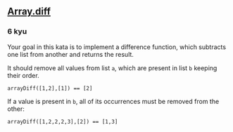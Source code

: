 <h2><a href=https://www.codewars.com/kata/523f5d21c841566fde000009/train/javascript target="_blank">Array.diff</a></h2><h3>6 kyu</h3><p>Your goal in this kata is to implement a difference function, which subtracts one list from another and returns the result.</p><p>It should remove all values from list <code>a</code>, which are present in list <code>b</code> keeping their order.</p><pre style="display: none;"><code class="language-c"><span class="cm-variable">array_diff</span>({<span class="cm-number">1</span>, <span class="cm-number">2</span>}, <span class="cm-number">2</span>, {<span class="cm-number">1</span>}, <span class="cm-number">1</span>, <span class="cm-operator">*</span><span class="cm-variable">z</span>) <span class="cm-operator">==</span> {<span class="cm-number">2</span>} (<span class="cm-variable">z</span> <span class="cm-operator">==</span> <span class="cm-number">1</span>)</code></pre><pre><code class="language-javascript"><span class="cm-variable">arrayDiff</span>([<span class="cm-number">1</span>,<span class="cm-number">2</span>],[<span class="cm-number">1</span>]) <span class="cm-operator">==</span> [<span class="cm-number">2</span>]</code></pre><pre style="display: none;"><code class="language-ruby"><span class="cm-variable">array_diff</span>([<span class="cm-number">1</span>,<span class="cm-number">2</span>],[<span class="cm-number">1</span>]) <span class="cm-operator">==</span> [<span class="cm-number">2</span>]</code></pre><pre style="display: none;"><code class="language-crystal"><span class="cm-variable">array_diff</span>([<span class="cm-number">1</span>,<span class="cm-number">2</span>],[<span class="cm-number">1</span>]) <span class="cm-operator">==</span> [<span class="cm-number">2</span>]</code></pre><pre style="display: none;"><code class="language-python"><span class="cm-variable">array_diff</span>([<span class="cm-number">1</span>,<span class="cm-number">2</span>],[<span class="cm-number">1</span>]) <span class="cm-operator">==</span> [<span class="cm-number">2</span>]</code></pre><pre style="display: none;"><code class="language-coffeescript"><span class="cm-variable">arrayDiff</span><span class="cm-punctuation">(</span><span class="cm-punctuation">[</span><span class="cm-number">1</span><span class="cm-punctuation">,</span><span class="cm-number">2</span><span class="cm-punctuation">]</span><span class="cm-punctuation">,</span><span class="cm-punctuation">[</span><span class="cm-number">1</span><span class="cm-punctuation">]</span><span class="cm-punctuation">)</span> <span class="cm-operator">==</span> <span class="cm-punctuation">[</span><span class="cm-number">2</span><span class="cm-punctuation">]</span></code></pre><pre style="display: none;"><code class="language-haskell"><span class="cm-variable">difference</span> [<span class="cm-number">1</span>,<span class="cm-number">2</span>] [<span class="cm-number">1</span>] <span class="cm-builtin">==</span> [<span class="cm-number">2</span>]</code></pre><pre style="display: none;"><code class="language-csharp"><span class="cm-variable">Kata</span>.<span class="cm-variable">ArrayDiff</span>(<span class="cm-keyword">new</span> <span class="cm-type">int</span>[] {<span class="cm-number">1</span>, <span class="cm-number">2</span>}, <span class="cm-keyword">new</span> <span class="cm-type">int</span>[] {<span class="cm-number">1</span>}) <span class="cm-operator">=&gt;</span> <span class="cm-keyword">new</span> <span class="cm-type">int</span>[] {<span class="cm-number">2</span>}</code></pre><pre style="display: none;"><code class="language-fsharp"><span class="cm-variable">arrayDiff</span> [<span class="cm-operator">|</span><span class="cm-number">1</span><span class="cm-operator">|</span>] [<span class="cm-operator">|</span><span class="cm-number">1</span>; <span class="cm-number">2</span><span class="cm-operator">|</span>] <span class="cm-operator">=</span> [<span class="cm-operator">|</span><span class="cm-number">2</span><span class="cm-operator">|</span>]</code></pre><pre style="display: none;"><code class="language-rust"><span class="cm-variable">array_diff</span>(<span class="cm-variable-3">vec!</span>[<span class="cm-number">1</span>,<span class="cm-number">2</span>], <span class="cm-variable-3">vec!</span>[<span class="cm-number">1</span>]) <span class="cm-operator">==</span> <span class="cm-variable-3">vec!</span>[<span class="cm-number">2</span>]</code></pre><pre style="display: none;"><code class="language-clojure"><span class="cm-bracket">(</span><span class="cm-keyword">=</span> <span class="cm-bracket">(</span><span class="cm-builtin">array-diff</span> <span class="cm-bracket">[</span><span class="cm-number">1</span> <span class="cm-number">2</span><span class="cm-bracket">]</span> <span class="cm-bracket">[</span><span class="cm-number">1</span><span class="cm-bracket">]</span><span class="cm-bracket">)</span> <span class="cm-bracket">[</span><span class="cm-number">2</span><span class="cm-bracket">]</span><span class="cm-bracket">)</span></code></pre><pre style="display: none;"><code class="language-groovy"><span class="cm-variable">Kata</span>.<span class="cm-property">arrayDiff</span>([<span class="cm-number">1</span>,<span class="cm-number">2</span>],[<span class="cm-number">1</span>]) <span class="cm-operator">==</span> [<span class="cm-number">2</span>]</code></pre><pre style="display: none;"><code class="language-java"><span class="cm-variable">Kata</span>.<span class="cm-variable">arrayDiff</span>(<span class="cm-keyword">new</span> <span class="cm-type">int</span>[] {<span class="cm-number">1</span>, <span class="cm-number">2</span>}, <span class="cm-keyword">new</span> <span class="cm-type">int</span>[] {<span class="cm-number">1</span>}) <span class="cm-operator">=&gt;</span> <span class="cm-keyword">new</span> <span class="cm-type">int</span>[] {<span class="cm-number">2</span>}</code></pre><pre style="display: none;"><code class="language-julia"><span class="cm-variable">arraydiff</span>([<span class="cm-number">1</span>,<span class="cm-number">2</span>],[<span class="cm-number">1</span>]) <span class="cm-operator">==</span> [<span class="cm-number">2</span>]</code></pre><pre style="display: none;"><code class="language-nim"><span class="cm-variable">arrayDiff</span>(@[<span class="cm-number">1</span>,<span class="cm-number">2</span>],@[<span class="cm-number">1</span>]) == @[<span class="cm-number">2</span>]</code></pre><pre style="display: none;"><code class="language-php"><span class="cm-variable">arrayDiff</span>([<span class="cm-number">1</span>,<span class="cm-number">2</span>],[<span class="cm-number">1</span>]) <span class="cm-operator">==</span> [<span class="cm-number">2</span>]</code></pre><pre style="display: none;"><code class="language-r"><span class="cm-variable">array_diff</span>(<span class="cm-variable">c</span>(<span class="cm-number">1</span>, <span class="cm-number">2</span>), <span class="cm-number">1</span>) <span class="cm-operator">==</span> <span class="cm-number">2</span></code></pre><pre style="display: none;"><code class="language-prolog"><span class="cm-atom">array_diff</span><span class="cm-paren">(</span>[<span class="cm-number">1</span><span class="cm-paren">,</span><span class="cm-comment"> </span><span class="cm-number">2</span>]<span class="cm-paren">,</span><span class="cm-comment"> </span>[<span class="cm-number">1</span>]<span class="cm-paren">,</span><span class="cm-comment"> </span>[<span class="cm-number">2</span>]<span class="cm-paren">)</span><span class="cm-graphic">.</span><span class="cm-comment"> % Result = [2]</span></code></pre><pre style="display: none;"><code class="language-scala"><span class="cm-variable">arrayDiff</span>(<span class="cm-type">Seq</span>(<span class="cm-number">1</span>, <span class="cm-number">2</span>), <span class="cm-type">Seq</span>(<span class="cm-number">1</span>)) <span class="cm-operator">==</span> <span class="cm-type">Seq</span>(<span class="cm-number">2</span>)</code></pre><pre style="display: none;"><code class="language-cobol">      ArrayDiff([<span class="cm-number">1</span>, <span class="cm-number">2</span>], [<span class="cm-number">1</span>]) <span class="cm-builtin">=</span> [<span class="cm-number">2</span>]</code></pre><p>If a value is present in <code>b</code>, all of its occurrences must be removed from the other:</p><pre style="display: none;"><code class="language-c"><span class="cm-variable">array_diff</span>({<span class="cm-number">1</span>, <span class="cm-number">2</span>, <span class="cm-number">2</span>, <span class="cm-number">2</span>, <span class="cm-number">3</span>}, <span class="cm-number">5</span>, {<span class="cm-number">2</span>}, <span class="cm-number">1</span>, <span class="cm-operator">*</span><span class="cm-variable">z</span>) <span class="cm-operator">==</span> {<span class="cm-number">1</span>, <span class="cm-number">3</span>} (<span class="cm-variable">z</span> <span class="cm-operator">==</span> <span class="cm-number">2</span>)</code></pre><pre><code class="language-javascript"><span class="cm-variable">arrayDiff</span>([<span class="cm-number">1</span>,<span class="cm-number">2</span>,<span class="cm-number">2</span>,<span class="cm-number">2</span>,<span class="cm-number">3</span>],[<span class="cm-number">2</span>]) <span class="cm-operator">==</span> [<span class="cm-number">1</span>,<span class="cm-number">3</span>]</code></pre><pre style="display: none;"><code class="language-ruby"><span class="cm-variable">array_diff</span>([<span class="cm-number">1</span>,<span class="cm-number">2</span>],[<span class="cm-number">1</span>]) <span class="cm-operator">==</span> [<span class="cm-number">2</span>]</code></pre><pre style="display: none;"><code class="language-python"><span class="cm-variable">array_diff</span>([<span class="cm-number">1</span>,<span class="cm-number">2</span>,<span class="cm-number">2</span>,<span class="cm-number">2</span>,<span class="cm-number">3</span>],[<span class="cm-number">2</span>]) <span class="cm-operator">==</span> [<span class="cm-number">1</span>,<span class="cm-number">3</span>]</code></pre><pre style="display: none;"><code class="language-coffeescript"><span class="cm-variable">arrayDiff</span><span class="cm-punctuation">(</span><span class="cm-punctuation">[</span><span class="cm-number">1</span><span class="cm-punctuation">,</span><span class="cm-number">2</span><span class="cm-punctuation">,</span><span class="cm-number">2</span><span class="cm-punctuation">,</span><span class="cm-number">2</span><span class="cm-punctuation">,</span><span class="cm-number">3</span><span class="cm-punctuation">]</span><span class="cm-punctuation">,</span><span class="cm-punctuation">[</span><span class="cm-number">2</span><span class="cm-punctuation">]</span><span class="cm-punctuation">)</span> <span class="cm-operator">==</span> <span class="cm-punctuation">[</span><span class="cm-number">1</span><span class="cm-punctuation">,</span><span class="cm-number">3</span><span class="cm-punctuation">]</span></code></pre><pre style="display: none;"><code class="language-haskell"><span class="cm-variable">difference</span> [<span class="cm-number">1</span>,<span class="cm-number">2</span>,<span class="cm-number">2</span>,<span class="cm-number">2</span>,<span class="cm-number">3</span>] [<span class="cm-number">2</span>] <span class="cm-builtin">==</span> [<span class="cm-number">1</span>,<span class="cm-number">3</span>]</code></pre><pre style="display: none;"><code class="language-csharp"><span class="cm-variable">Kata</span>.<span class="cm-variable">ArrayDiff</span>(<span class="cm-keyword">new</span> <span class="cm-type">int</span>[] {<span class="cm-number">1</span>, <span class="cm-number">2</span>, <span class="cm-number">2</span>, <span class="cm-number">2</span>, <span class="cm-number">3</span>}, <span class="cm-keyword">new</span> <span class="cm-type">int</span>[] {<span class="cm-number">2</span>}) <span class="cm-operator">=&gt;</span> <span class="cm-keyword">new</span> <span class="cm-type">int</span>[] {<span class="cm-number">1</span>, <span class="cm-number">3</span>}</code></pre><pre style="display: none;"><code class="language-fsharp"><span class="cm-variable">arrayDiff</span> [<span class="cm-operator">|</span><span class="cm-number">2</span><span class="cm-operator">|</span>] [<span class="cm-operator">|</span><span class="cm-number">1</span>; <span class="cm-number">2</span>; <span class="cm-number">2</span>; <span class="cm-number">2</span>; <span class="cm-number">3</span><span class="cm-operator">|</span>] <span class="cm-operator">=</span> [<span class="cm-operator">|</span><span class="cm-number">1</span>; <span class="cm-number">3</span><span class="cm-operator">|</span>]</code></pre><pre style="display: none;"><code class="language-rust"><span class="cm-variable">array_diff</span>(<span class="cm-variable-3">vec!</span>[<span class="cm-number">1</span>,<span class="cm-number">2</span>,<span class="cm-number">2</span>,<span class="cm-number">2</span>,<span class="cm-number">3</span>], <span class="cm-variable-3">vec!</span>[<span class="cm-number">2</span>]) <span class="cm-operator">==</span> <span class="cm-variable-3">vec!</span>[<span class="cm-number">1</span>,<span class="cm-number">3</span>]</code></pre><pre style="display: none;"><code class="language-clojure"><span class="cm-bracket">(</span><span class="cm-keyword">=</span> <span class="cm-bracket">(</span><span class="cm-builtin">array-diff</span> <span class="cm-bracket">[</span><span class="cm-number">1</span>,<span class="cm-number">2</span>,<span class="cm-number">2</span>,<span class="cm-number">2</span>,<span class="cm-number">3</span><span class="cm-bracket">]</span> <span class="cm-bracket">[</span><span class="cm-number">2</span><span class="cm-bracket">]</span><span class="cm-bracket">)</span> <span class="cm-bracket">[</span><span class="cm-number">1</span>,<span class="cm-number">3</span><span class="cm-bracket">]</span><span class="cm-bracket">)</span></code></pre><pre style="display: none;"><code class="language-groovy"><span class="cm-variable">Kata</span>.<span class="cm-property">arrayDiff</span>([<span class="cm-number">1</span>,<span class="cm-number">2</span>,<span class="cm-number">2</span>,<span class="cm-number">2</span>,<span class="cm-number">3</span>],[<span class="cm-number">2</span>]) <span class="cm-operator">==</span> [<span class="cm-number">1</span>,<span class="cm-number">3</span>]</code></pre><pre style="display: none;"><code class="language-java"><span class="cm-variable">Kata</span>.<span class="cm-variable">arrayDiff</span>(<span class="cm-keyword">new</span> <span class="cm-type">int</span>[] {<span class="cm-number">1</span>, <span class="cm-number">2</span>, <span class="cm-number">2</span>, <span class="cm-number">2</span>, <span class="cm-number">3</span>}, <span class="cm-keyword">new</span> <span class="cm-type">int</span>[] {<span class="cm-number">2</span>}) <span class="cm-operator">=&gt;</span> <span class="cm-keyword">new</span> <span class="cm-type">int</span>[] {<span class="cm-number">1</span>, <span class="cm-number">3</span>}</code></pre><pre style="display: none;"><code class="language-julia"><span class="cm-variable">arraydiff</span>([<span class="cm-number">1</span>,<span class="cm-number">2</span>,<span class="cm-number">2</span>,<span class="cm-number">2</span>,<span class="cm-number">3</span>],[<span class="cm-number">2</span>]) <span class="cm-operator">==</span> [<span class="cm-number">1</span>,<span class="cm-number">3</span>]</code></pre><pre style="display: none;"><code class="language-nim"><span class="cm-variable">arrayDiff</span>(@[<span class="cm-number">1</span>,<span class="cm-number">2</span>,<span class="cm-number">2</span>,<span class="cm-number">2</span>,<span class="cm-number">3</span>],@[<span class="cm-number">2</span>]) == @[<span class="cm-number">1</span>,<span class="cm-number">3</span>]</code></pre><pre style="display: none;"><code class="language-php"><span class="cm-variable">arrayDiff</span>([<span class="cm-number">1</span>,<span class="cm-number">2</span>,<span class="cm-number">2</span>,<span class="cm-number">2</span>,<span class="cm-number">3</span>],[<span class="cm-number">2</span>]) <span class="cm-operator">==</span> [<span class="cm-number">1</span>,<span class="cm-number">3</span>]</code></pre><pre style="display: none;"><code class="language-r"><span class="cm-variable">array_diff</span>(<span class="cm-variable">c</span>(<span class="cm-number">1</span>, <span class="cm-number">2</span>, <span class="cm-number">2</span>, <span class="cm-number">2</span>, <span class="cm-number">3</span>), <span class="cm-number">2</span>) <span class="cm-operator">==</span> <span class="cm-variable">c</span>(<span class="cm-number">1</span>, <span class="cm-number">3</span>)</code></pre><pre style="display: none;"><code class="language-prolog"><span class="cm-atom">array_diff</span><span class="cm-paren">(</span>[<span class="cm-number">1</span><span class="cm-paren">,</span><span class="cm-comment"> </span><span class="cm-number">2</span><span class="cm-paren">,</span><span class="cm-comment"> </span><span class="cm-number">2</span><span class="cm-paren">,</span><span class="cm-comment"> </span><span class="cm-number">2</span><span class="cm-paren">,</span><span class="cm-comment"> </span><span class="cm-number">3</span>]<span class="cm-paren">,</span><span class="cm-comment"> </span>[<span class="cm-number">2</span>]<span class="cm-paren">,</span><span class="cm-comment"> </span>[<span class="cm-number">1</span><span class="cm-paren">,</span><span class="cm-comment"> </span><span class="cm-number">3</span>]<span class="cm-paren">)</span><span class="cm-graphic">.</span><span class="cm-comment"> % Result = [1, 3]</span></code></pre><pre style="display: none;"><code class="language-scala"><span class="cm-variable">arrayDiff</span>(<span class="cm-type">Seq</span>(<span class="cm-number">1</span>, <span class="cm-number">2</span>, <span class="cm-number">2</span>, <span class="cm-number">2</span>, <span class="cm-number">2</span>, <span class="cm-number">2</span>, <span class="cm-number">3</span>), <span class="cm-type">Seq</span>(<span class="cm-number">2</span>)) <span class="cm-operator">==</span> <span class="cm-type">Seq</span>(<span class="cm-number">1</span>, <span class="cm-number">3</span>)</code></pre><pre style="display: none;"><code class="language-cobol">      ArrayDiff([<span class="cm-number">1</span>,<span class="cm-number">2</span>,<span class="cm-number">2</span>,<span class="cm-number">2</span>,<span class="cm-number">3</span>],[<span class="cm-number">2</span>]) <span class="cm-builtin">=</span> [<span class="cm-number">1</span>,<span class="cm-number">3</span>]</code></pre>
